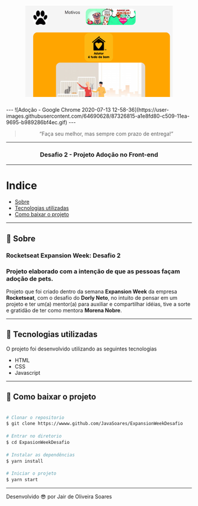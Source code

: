 <h1 align="center">
    <img alt="Expansion Week" src="Desafio_Expansion_Week.png" width="400px" />
</h1>
---
![Adoção - Google Chrome 2020-07-13 12-58-36](https://user-images.githubusercontent.com/64690628/87326815-a1e8fd80-c509-11ea-9695-b989286bf4ec.gif)
---
<blockquote align="center">“Faça seu melhor, mas sempre com prazo de entrega!”</blockquote>

---
<h3 align="center">
  Desafio 2 - Projeto Adoção no Front-end
</h3>

---
# Indice

- [Sobre](#-sobre)
- [Tecnologias utilizadas](#-tecnologias-utilizadas)
- [Como baixar o projeto](#-como-baixar-o-projeto)

---
## 📝 Sobre
### Rocketseat Expansion Week: Desafio 2
### Projeto elaborado com a intenção de que as pessoas façam adoção de pets.

Projeto que foi criado dentro da semana **Expansion Week** da empresa **Rocketseat**, com o desafio do **Dorly Neto**, no intuito de pensar em um projeto e ter um(a) mentor(a) para auxiliar e compartilhar idéias, tive a sorte e gratidão de ter como mentora **Morena Nobre**.

---
## 🚀 Tecnologias utilizadas

O projeto foi desenvolvido utilizando as seguintes tecnologias

- HTML
- CSS
- Javascript

---
## 📁 Como baixar o projeto

```bash

# Clonar o repositorio
$ git clone https://wwww.github.com/JavaSoares/ExpansionWeekDesafio

# Entrar no diretorio 
$ cd ExpasionWeekDesafio

# Instalar as dependências
$ yarn install

# Iniciar o projeto
$ yarn start
```
---
Desenvolvido 😎 por Jair de Oliveira Soares
